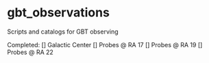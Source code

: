 # gbt_observations
Scripts and catalogs for GBT observing 

Completed:
[] Galactic Center
[] Probes @ RA 17
[] Probes @ RA 19
[] Probes @ RA 22
